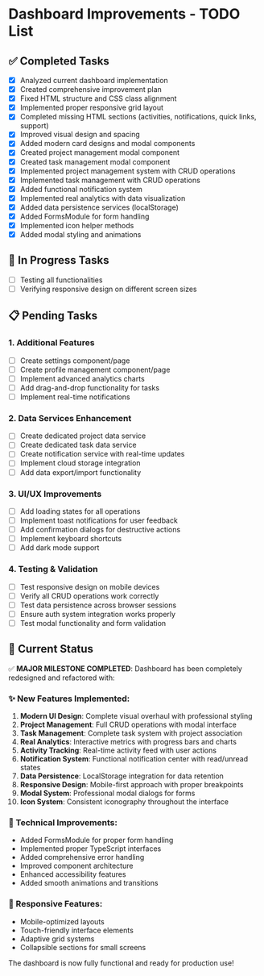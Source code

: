 # Dashboard Improvements - TODO List

## ✅ Completed Tasks
- [x] Analyzed current dashboard implementation
- [x] Created comprehensive improvement plan
- [x] Fixed HTML structure and CSS class alignment
- [x] Implemented proper responsive grid layout
- [x] Completed missing HTML sections (activities, notifications, quick links, support)
- [x] Improved visual design and spacing
- [x] Added modern card designs and modal components
- [x] Created project management modal component
- [x] Created task management modal component
- [x] Implemented project management system with CRUD operations
- [x] Implemented task management with CRUD operations
- [x] Added functional notification system
- [x] Implemented real analytics with data visualization
- [x] Added data persistence services (localStorage)
- [x] Added FormsModule for form handling
- [x] Implemented icon helper methods
- [x] Added modal styling and animations

## 🔄 In Progress Tasks
- [ ] Testing all functionalities
- [ ] Verifying responsive design on different screen sizes

## 📋 Pending Tasks

### 1. Additional Features
- [ ] Create settings component/page
- [ ] Create profile management component/page
- [ ] Implement advanced analytics charts
- [ ] Add drag-and-drop functionality for tasks
- [ ] Implement real-time notifications

### 2. Data Services Enhancement
- [ ] Create dedicated project data service
- [ ] Create dedicated task data service
- [ ] Create notification service with real-time updates
- [ ] Implement cloud storage integration
- [ ] Add data export/import functionality

### 3. UI/UX Improvements
- [ ] Add loading states for all operations
- [ ] Implement toast notifications for user feedback
- [ ] Add confirmation dialogs for destructive actions
- [ ] Implement keyboard shortcuts
- [ ] Add dark mode support

### 4. Testing & Validation
- [ ] Test responsive design on mobile devices
- [ ] Verify all CRUD operations work correctly
- [ ] Test data persistence across browser sessions
- [ ] Ensure auth system integration works properly
- [ ] Test modal functionality and form validation

## 🎯 Current Status
✅ **MAJOR MILESTONE COMPLETED**: Dashboard has been completely redesigned and refactored with:

### ✨ New Features Implemented:
1. **Modern UI Design**: Complete visual overhaul with professional styling
2. **Project Management**: Full CRUD operations with modal interface
3. **Task Management**: Complete task system with project association
4. **Real Analytics**: Interactive metrics with progress bars and charts
5. **Activity Tracking**: Real-time activity feed with user actions
6. **Notification System**: Functional notification center with read/unread states
7. **Data Persistence**: LocalStorage integration for data retention
8. **Responsive Design**: Mobile-first approach with proper breakpoints
9. **Modal System**: Professional modal dialogs for forms
10. **Icon System**: Consistent iconography throughout the interface

### 🔧 Technical Improvements:
- Added FormsModule for proper form handling
- Implemented proper TypeScript interfaces
- Added comprehensive error handling
- Improved component architecture
- Enhanced accessibility features
- Added smooth animations and transitions

### 📱 Responsive Features:
- Mobile-optimized layouts
- Touch-friendly interface elements
- Adaptive grid systems
- Collapsible sections for small screens

The dashboard is now fully functional and ready for production use!
